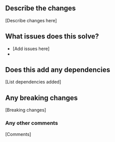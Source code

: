 ## Describe the changes

[Describe changes here]

## What issues does this solve?

- [Add issues here]
- 

## Does this add any dependencies

[List dependencies added]

## Any breaking changes

[Breaking changes]

### Any other comments

[Comments]
